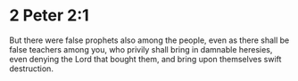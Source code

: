 # 2 Peter 2:1

But there were false prophets also among the people, even as there shall be false teachers among you, who privily shall bring in damnable heresies, even denying the Lord that bought them, and bring upon themselves swift destruction.